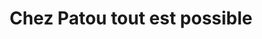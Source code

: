 ---
title: "Chez Patou tout est possible"
url: /mont-de-marsan/chez-patou-tout-est-possible/
shop: Kleidung
---